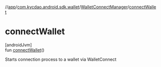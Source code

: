 //[app](../../../index.md)/[com.kycdao.android.sdk.wallet](../index.md)/[WalletConnectManager](index.md)/[connectWallet](connect-wallet.md)

# connectWallet

[androidJvm]\
fun [connectWallet](connect-wallet.md)()

Starts connection process to a wallet via WalletConnect

